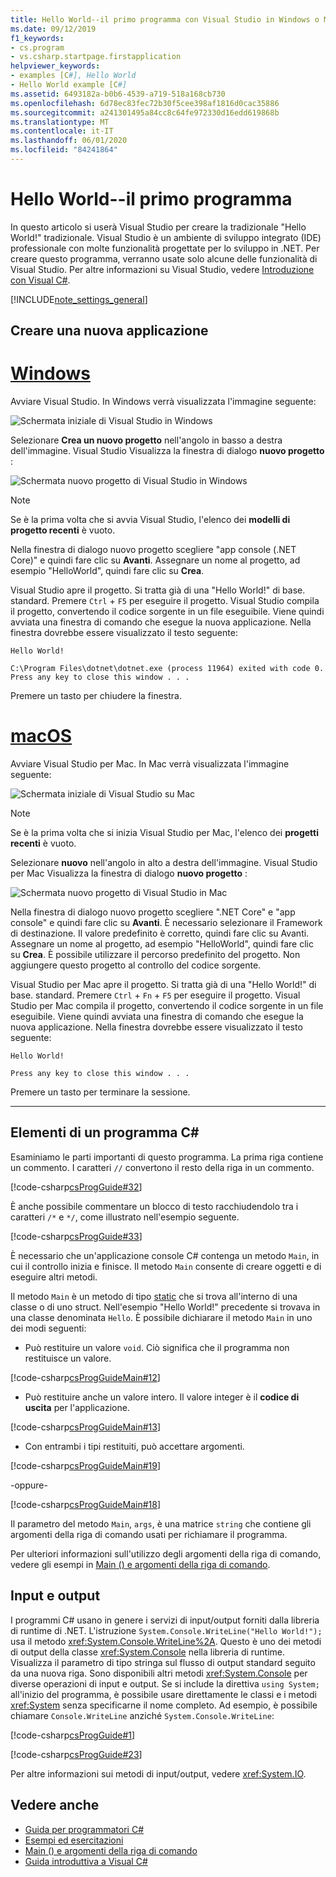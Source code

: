 ```yaml
---
title: Hello World--il primo programma con Visual Studio in Windows o Mac-Guida per programmatori C#
ms.date: 09/12/2019
f1_keywords:
- cs.program
- vs.csharp.startpage.firstapplication
helpviewer_keywords:
- examples [C#], Hello World
- Hello World example [C#]
ms.assetid: 6493182a-b0b6-4539-a719-518a168cb730
ms.openlocfilehash: 6d78ec83fec72b30f5cee398af1816d0cac35886
ms.sourcegitcommit: a241301495a84cc8c64fe972330d16edd619868b
ms.translationtype: MT
ms.contentlocale: it-IT
ms.lasthandoff: 06/01/2020
ms.locfileid: "84241864"
---
```

# <a name="hello-world----your-first-program"></a>Hello World--il primo programma

In questo articolo si userà Visual Studio per creare la tradizionale "Hello World!" tradizionale. Visual Studio è un ambiente di sviluppo integrato (IDE) professionale con molte funzionalità progettate per lo sviluppo in .NET. Per creare questo programma, verranno usate solo alcune delle funzionalità di Visual Studio. Per altre informazioni su Visual Studio, vedere [Introduzione con Visual C#](/visualstudio/ide/quickstart-csharp-console).

[!INCLUDE[note_settings_general](~/includes/note-settings-general-md.md)]

## <a name="create-a-new-application"></a>Creare una nuova applicazione

<!-- markdownlint-disable MD025 -->

# <a name="windows"></a>[Windows](#tab/windows)

Avviare Visual Studio. In Windows verrà visualizzata l'immagine seguente:

![Schermata iniziale di Visual Studio in Windows](./media/hello-world-your-first-program/visual-studio-windows-start-screen.png)

Selezionare **Crea un nuovo progetto** nell'angolo in basso a destra dell'immagine. Visual Studio Visualizza la finestra di dialogo **nuovo progetto** :

![Schermata nuovo progetto di Visual Studio in Windows](./media/hello-world-your-first-program/visual-studio-windows-new-project.png)

> [!NOTE]
> Se è la prima volta che si avvia Visual Studio, l'elenco dei **modelli di progetto recenti** è vuoto.

Nella finestra di dialogo nuovo progetto scegliere "app console (.NET Core)" e quindi fare clic su **Avanti**. Assegnare un nome al progetto, ad esempio "HelloWorld", quindi fare clic su **Crea**.

Visual Studio apre il progetto. Si tratta già di una "Hello World!" di base. standard. Premere `Ctrl`  +  `F5` per eseguire il progetto. Visual Studio compila il progetto, convertendo il codice sorgente in un file eseguibile. Viene quindi avviata una finestra di comando che esegue la nuova applicazione. Nella finestra dovrebbe essere visualizzato il testo seguente:

```console
Hello World!

C:\Program Files\dotnet\dotnet.exe (process 11964) exited with code 0.
Press any key to close this window . . .
```

Premere un tasto per chiudere la finestra.

# <a name="macos"></a>[macOS](#tab/macos)

Avviare Visual Studio per Mac. In Mac verrà visualizzata l'immagine seguente:

![Schermata iniziale di Visual Studio su Mac](./media/hello-world-your-first-program/visual-studio-mac-start-screen.png)

> [!NOTE]
> Se è la prima volta che si inizia Visual Studio per Mac, l'elenco dei **progetti recenti** è vuoto.

Selezionare **nuovo** nell'angolo in alto a destra dell'immagine. Visual Studio per Mac Visualizza la finestra di dialogo **nuovo progetto** :

![Schermata nuovo progetto di Visual Studio in Mac](./media/hello-world-your-first-program/visual-studio-mac-new-project.png)

Nella finestra di dialogo nuovo progetto scegliere ".NET Core" e "app console" e quindi fare clic su **Avanti**. È necessario selezionare il Framework di destinazione. Il valore predefinito è corretto, quindi fare clic su Avanti. Assegnare un nome al progetto, ad esempio "HelloWorld", quindi fare clic su **Crea**. È possibile utilizzare il percorso predefinito del progetto. Non aggiungere questo progetto al controllo del codice sorgente.

Visual Studio per Mac apre il progetto. Si tratta già di una "Hello World!" di base. standard. Premere `Ctrl`  +  `Fn`  +  `F5` per eseguire il progetto. Visual Studio per Mac compila il progetto, convertendo il codice sorgente in un file eseguibile. Viene quindi avviata una finestra di comando che esegue la nuova applicazione. Nella finestra dovrebbe essere visualizzato il testo seguente:

```console
Hello World!

Press any key to close this window . . .
```

Premere un tasto per terminare la sessione.

---

## <a name="elements-of-a-c-program"></a>Elementi di un programma C#

Esaminiamo le parti importanti di questo programma. La prima riga contiene un commento. I caratteri `//` convertono il resto della riga in un commento.

[!code-csharp[csProgGuide#32](~/samples/snippets/csharp/VS_Snippets_VBCSharp/csProgGuide/CS/progGuide.cs#32)]

È anche possibile commentare un blocco di testo racchiudendolo tra i caratteri `/*` e `*/`, come illustrato nell'esempio seguente.

[!code-csharp[csProgGuide#33](~/samples/snippets/csharp/VS_Snippets_VBCSharp/csProgGuide/CS/progGuide.cs#33)]

È necessario che un'applicazione console C# contenga un metodo `Main`, in cui il controllo inizia e finisce. Il metodo `Main` consente di creare oggetti e di eseguire altri metodi.

Il metodo `Main` è un metodo di tipo [static](../../language-reference/keywords/static.md) che si trova all'interno di una classe o di uno struct. Nell'esempio "Hello World!" precedente si trovava in una classe denominata `Hello`. È possibile dichiarare il metodo `Main` in uno dei modi seguenti:

- Può restituire un valore `void`. Ciò significa che il programma non restituisce un valore.

[!code-csharp[csProgGuideMain#12](~/samples/snippets/csharp/VS_Snippets_VBCSharp/csProgGuideMain/CS/Class3.cs#12)]

- Può restituire anche un valore intero. Il valore integer è il **codice di uscita** per l'applicazione.

[!code-csharp[csProgGuideMain#13](~/samples/snippets/csharp/VS_Snippets_VBCSharp/csProgGuideMain/CS/Class3.cs#13)]

- Con entrambi i tipi restituiti, può accettare argomenti.

[!code-csharp[csProgGuideMain#19](~/samples/snippets/csharp/VS_Snippets_VBCSharp/csProgGuideMain/CS/Class3.cs#19)]

-oppure-

[!code-csharp[csProgGuideMain#18](~/samples/snippets/csharp/VS_Snippets_VBCSharp/csProgGuideMain/CS/Class3.cs#18)]

Il parametro del metodo `Main`, `args`, è una matrice `string` che contiene gli argomenti della riga di comando usati per richiamare il programma.

Per ulteriori informazioni sull'utilizzo degli argomenti della riga di comando, vedere gli esempi in [Main () e argomenti della riga di comando](../main-and-command-args/index.md).

## <a name="input-and-output"></a>Input e output

I programmi C# usano in genere i servizi di input/output forniti dalla libreria di runtime di .NET. L'istruzione `System.Console.WriteLine("Hello World!");` usa il metodo <xref:System.Console.WriteLine%2A>. Questo è uno dei metodi di output della classe <xref:System.Console> nella libreria di runtime. Visualizza il parametro di tipo stringa sul flusso di output standard seguito da una nuova riga. Sono disponibili altri metodi <xref:System.Console> per diverse operazioni di input e output. Se si include la direttiva `using System;` all'inizio del programma, è possibile usare direttamente le classi e i metodi <xref:System> senza specificarne il nome completo. Ad esempio, è possibile chiamare `Console.WriteLine` anziché `System.Console.WriteLine`:

[!code-csharp[csProgGuide#1](~/samples/snippets/csharp/VS_Snippets_VBCSharp/csProgGuide/CS/using.cs#1)]

[!code-csharp[csProgGuide#23](~/samples/snippets/csharp/VS_Snippets_VBCSharp/csProgGuide/CS/progGuide.cs#23)]

Per altre informazioni sui metodi di input/output, vedere <xref:System.IO>.

## <a name="see-also"></a>Vedere anche

- [Guida per programmatori C#](../index.md)
- [Esempi ed esercitazioni](../../../samples-and-tutorials/index.md)
- [Main () e argomenti della riga di comando](../main-and-command-args/index.md)
- [Guida introduttiva a Visual C#](/visualstudio/ide/quickstart-csharp-console)
